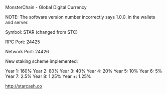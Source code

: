 MonsterChain - Global Digital Currency

NOTE: The software version number incorrectly says 1.0.0. in the wallets and server. 

Symbol: STAR  (changed from STC)

RPC Port: 24425

Network Port: 24426

New staking scheme implemented:

Year 1: 160%
Year 2: 80%
Year 3: 40%
Year 4: 20%
Year 5: 10%
Year 6: 5%
Year 7: 2.5%
Year 8: 1.25%
Year +: 1.25%


http://starcash.co

